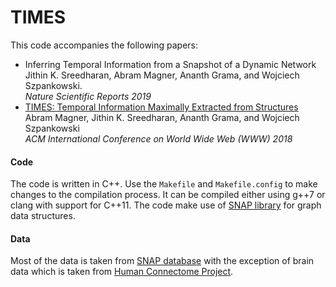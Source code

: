 # TIMES
This code accompanies the following papers:

* Inferring Temporal Information from a Snapshot of a Dynamic Network\
Jithin K. Sreedharan, Abram Magner, Ananth Grama, and Wojciech Szpankowski.\
_Nature Scientific Reports 2019_
* [TIMES: Temporal Information Maximally Extracted from Structures](https://dl.acm.org/citation.cfm?id=3186105)\
Abram Magner, Jithin K. Sreedharan, Ananth Grama, and Wojciech Szpankowski\
_ACM International Conference on World Wide Web (WWW) 2018_

#### Code
The code is written in C++. Use the `Makefile` and `Makefile.config` to make changes to the compilation process. It can be compiled either using g++7 or clang with support for C++11. The code make use of [SNAP library](https://snap.stanford.edu/snap/index.html) for graph data structures.

#### Data
Most of the data is taken from [SNAP database](https://snap.stanford.edu/data/index.html) with the exception of brain data which is taken from [Human Connectome Project](https://www.humanconnectome.org/study/hcp-young-adult/document/extensively-processed-fmri-data-documentation).
